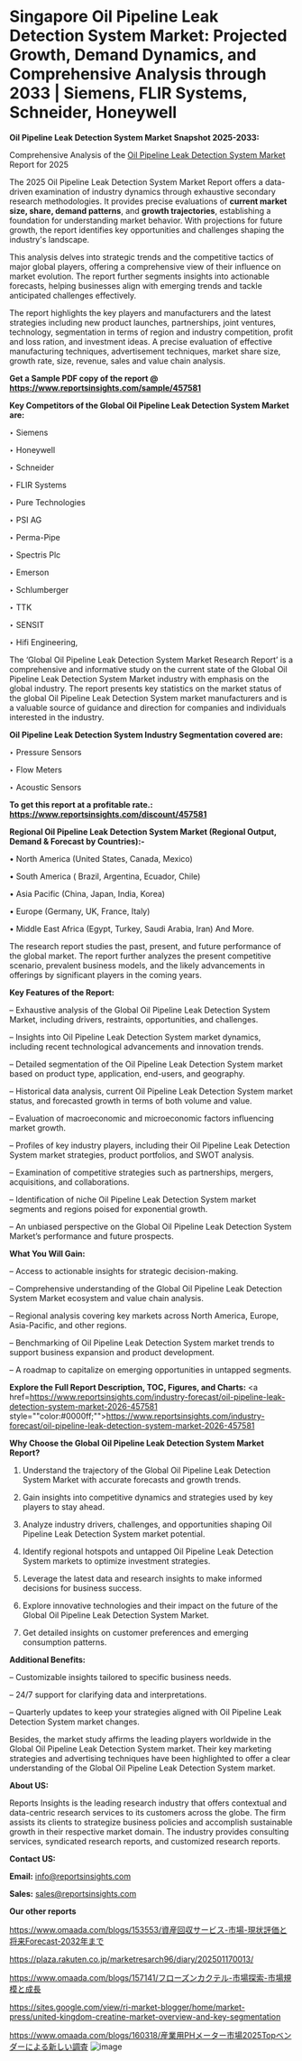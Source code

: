 # Singapore Oil Pipeline Leak Detection System Market: Projected Growth, Demand Dynamics, and Comprehensive Analysis through 2033 | Siemens, FLIR Systems, Schneider, Honeywell

<strong>Oil Pipeline Leak Detection System Market Snapshot 2025-2033:</strong>

Comprehensive Analysis of the <a href=https://www.reportsinsights.com/sample/457581>Oil Pipeline Leak Detection System Market</a> Report for 2025

The 2025 Oil Pipeline Leak Detection System Market Report offers a data-driven examination of industry dynamics through exhaustive secondary research methodologies. It provides precise evaluations of <strong>current market size, share, demand patterns</strong>, and <strong>growth trajectories</strong>, establishing a foundation for understanding market behavior. With projections for future growth, the report identifies key opportunities and challenges shaping the industry's landscape.

This analysis delves into strategic trends and the competitive tactics of major global players, offering a comprehensive view of their influence on market evolution. The report further segments insights into actionable forecasts, helping businesses align with emerging trends and tackle anticipated challenges effectively.

The report highlights the key players and manufacturers and the latest strategies including new product launches, partnerships, joint ventures, technology, segmentation in terms of region and industry competition, profit and loss ration, and investment ideas. A precise evaluation of effective manufacturing techniques, advertisement techniques, market share size, growth rate, size, revenue, sales and value chain analysis.

<strong>Get a Sample PDF copy of the report @ <a href=https://www.reportsinsights.com/sample/457581 style=color:#0000ff;>https://www.reportsinsights.com/sample/457581</a></strong>

<strong>Key Competitors of the Global Oil Pipeline Leak Detection System Market are:</strong>

‣ Siemens

‣ Honeywell

‣ Schneider

‣ FLIR Systems

‣ Pure Technologies

‣ PSI AG

‣ Perma-Pipe

‣ Spectris Plc

‣ Emerson

‣ Schlumberger

‣ TTK

‣ SENSIT

‣ Hifi Engineering,

The ‘Global Oil Pipeline Leak Detection System Market Research Report’ is a comprehensive and informative study on the current state of the Global Oil Pipeline Leak Detection System Market industry with emphasis on the global industry. The report presents key statistics on the market status of the global Oil Pipeline Leak Detection System market manufacturers and is a valuable source of guidance and direction for companies and individuals interested in the industry.

<strong>Oil Pipeline Leak Detection System Industry Segmentation covered are:</strong>

‣ Pressure Sensors

‣ Flow Meters

‣ Acoustic Sensors

<strong>To get this report at a profitable rate.: <a href=https://www.reportsinsights.com/discount/457581 style=color:#0000ff;>https://www.reportsinsights.com/discount/457581</a></strong>

<strong>Regional Oil Pipeline Leak Detection System Market (Regional Output, Demand &amp; Forecast by Countries):-</strong>

• North America (United States, Canada, Mexico)

• South America ( Brazil, Argentina, Ecuador, Chile)

• Asia Pacific (China, Japan, India, Korea)

• Europe (Germany, UK, France, Italy)

• Middle East Africa (Egypt, Turkey, Saudi Arabia, Iran) And More.

The research report studies the past, present, and future performance of the global market. The report further analyzes the present competitive scenario, prevalent business models, and the likely advancements in offerings by significant players in the coming years.

<strong>Key Features of the Report:</strong>

– Exhaustive analysis of the Global Oil Pipeline Leak Detection System Market, including drivers, restraints, opportunities, and challenges.

– Insights into Oil Pipeline Leak Detection System market dynamics, including recent technological advancements and innovation trends.

– Detailed segmentation of the Oil Pipeline Leak Detection System market based on product type, application, end-users, and geography.

– Historical data analysis, current Oil Pipeline Leak Detection System market status, and forecasted growth in terms of both volume and value.

– Evaluation of macroeconomic and microeconomic factors influencing market growth.

– Profiles of key industry players, including their Oil Pipeline Leak Detection System market strategies, product portfolios, and SWOT analysis.

– Examination of competitive strategies such as partnerships, mergers, acquisitions, and collaborations.

– Identification of niche Oil Pipeline Leak Detection System market segments and regions poised for exponential growth.

– An unbiased perspective on the Global Oil Pipeline Leak Detection System Market’s performance and future prospects.

<strong>What You Will Gain:</strong>

– Access to actionable insights for strategic decision-making.

– Comprehensive understanding of the Global Oil Pipeline Leak Detection System Market ecosystem and value chain analysis.

– Regional analysis covering key markets across North America, Europe, Asia-Pacific, and other regions.

– Benchmarking of Oil Pipeline Leak Detection System market trends to support business expansion and product development.

– A roadmap to capitalize on emerging opportunities in untapped segments.

<strong>Explore the Full Report Description, TOC, Figures, and Charts:</strong>
<a href=https://www.reportsinsights.com/industry-forecast/oil-pipeline-leak-detection-system-market-2026-457581 style=""color:#0000ff;"">https://www.reportsinsights.com/industry-forecast/oil-pipeline-leak-detection-system-market-2026-457581</a>

<strong>Why Choose the Global Oil Pipeline Leak Detection System Market Report?</strong>

1. Understand the trajectory of the Global Oil Pipeline Leak Detection System Market with accurate forecasts and growth trends.

2. Gain insights into competitive dynamics and strategies used by key players to stay ahead.

3. Analyze industry drivers, challenges, and opportunities shaping Oil Pipeline Leak Detection System market potential.

4. Identify regional hotspots and untapped Oil Pipeline Leak Detection System markets to optimize investment strategies.

5. Leverage the latest data and research insights to make informed decisions for business success.

6. Explore innovative technologies and their impact on the future of the Global Oil Pipeline Leak Detection System Market.

7. Get detailed insights on customer preferences and emerging consumption patterns.

<strong>Additional Benefits:</strong>

– Customizable insights tailored to specific business needs.

– 24/7 support for clarifying data and interpretations.

– Quarterly updates to keep your strategies aligned with Oil Pipeline Leak Detection System market changes.

Besides, the market study affirms the leading players worldwide in the Global Oil Pipeline Leak Detection System market. Their key marketing strategies and advertising techniques have been highlighted to offer a clear understanding of the Global Oil Pipeline Leak Detection System market.

<strong><strong>About US</strong>:</strong>

Reports Insights is the leading research industry that offers contextual and data-centric research services to its customers across the globe. The firm assists its clients to strategize business policies and accomplish sustainable growth in their respective market domain. The industry provides consulting services, syndicated research reports, and customized research reports.

<strong>Contact US:</strong>

<p class=><b>Email:</b> <a href=mailto:info@reportsinsights.com>info@reportsinsights.com</a></p>
<p class=><b>Sales:</b> <a href=mailto:sales@reportsinsights.com>sales@reportsinsights.com</a></p>

<strong>Our other reports</strong>

<a href=https://www.omaada.com/blogs/153553/資産回収サービス-市場-現状評価と将来Forecast-2032年まで>https://www.omaada.com/blogs/153553/資産回収サービス-市場-現状評価と将来Forecast-2032年まで</a>

<a href=https://plaza.rakuten.co.jp/marketresarch96/diary/202501170013/>https://plaza.rakuten.co.jp/marketresarch96/diary/202501170013/</a>

<a href=https://www.omaada.com/blogs/157141/フローズンカクテル-市場探索-市場規模と成長>https://www.omaada.com/blogs/157141/フローズンカクテル-市場探索-市場規模と成長</a>

<a href=https://sites.google.com/view/ri-market-blogger/home/market-press/united-kingdom-creatine-market-overview-and-key-segmentation>https://sites.google.com/view/ri-market-blogger/home/market-press/united-kingdom-creatine-market-overview-and-key-segmentation</a>

<a href=https://www.omaada.com/blogs/160318/産業用PHメーター市場2025Topベンダーによる新しい調査>https://www.omaada.com/blogs/160318/産業用PHメーター市場2025Topベンダーによる新しい調査</a>
![image](https://github.com/user-attachments/assets/b16b1402-9080-4259-a4ff-2e0d683761d0)
